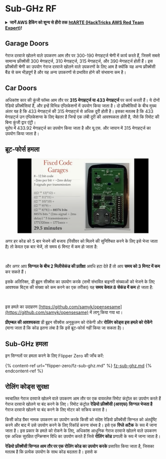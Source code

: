 # Sub-GHz RF

<details>

<summary><strong>जानें AWS हैकिंग को शून्य से हीरो तक</strong> <a href="https://training.hacktricks.xyz/courses/arte"><strong>htARTE (HackTricks AWS Red Team Expert)</strong></a><strong>!</strong></summary>

HackTricks का समर्थन करने के अन्य तरीके:

* अगर आप चाहते हैं कि आपकी **कंपनी HackTricks में विज्ञापित हो** या **HackTricks को PDF में डाउनलोड** करें तो [**सदस्यता योजनाएं देखें**](https://github.com/sponsors/carlospolop)!
* [**आधिकारिक PEASS और HackTricks स्वैग**](https://peass.creator-spring.com) प्राप्त करें
* [**The PEASS Family**](https://opensea.io/collection/the-peass-family) की खोज करें, हमारा विशेष [**NFTs**](https://opensea.io/collection/the-peass-family) संग्रह
* **शामिल हों** 💬 [**डिस्कॉर्ड समूह**](https://discord.gg/hRep4RUj7f) या [**टेलीग्राम समूह**](https://t.me/peass) या हमें **ट्विटर** पर **फॉलो** करें 🐦 [**@carlospolopm**](https://twitter.com/hacktricks_live)**.**
* **हैकिंग ट्रिक्स साझा करें** द्वारा PRs सबमिट करके [**HackTricks**](https://github.com/carlospolop/hacktricks) और [**HackTricks Cloud**](https://github.com/carlospolop/hacktricks-cloud) github repos.

</details>

## Garage Doors

गेराज दरवाजे खोलने वाले उपकरण आम तौर पर 300-190 मेगाहर्ट्ज श्रेणी में कार्य करते हैं, जिसमें सबसे सामान्य फ्रीक्वेंसी 300 मेगाहर्ट्ज, 310 मेगाहर्ट्ज, 315 मेगाहर्ट्ज, और 390 मेगाहर्ट्ज होती हैं। इस फ्रीक्वेंसी श्रेणी का उपयोग गेराज दरवाजे खोलने वाले उपकरणों के लिए आम है क्योंकि यह अन्य फ्रीक्वेंसी बैंड से कम भीड़पूर्ण है और यह अन्य उपकरणों से प्रभावित होने की संभावना कम है।

## Car Doors

अधिकांश कार की कुंजी फॉब्स आम तौर पर **315 मेगाहर्ट्ज या 433 मेगाहर्ट्ज** पर कार्य करती हैं। ये दोनों रेडियो फ्रीक्वेंसियां हैं, और इन्हें विभिन्न एप्लिकेशनों में उपयोग किया जाता है। दो फ्रीक्वेंसियों के बीच मुख्य अंतर यह है कि 433 मेगाहर्ट्ज की 315 मेगाहर्ट्ज से अधिक दूरी होती है। इसका मतलब है कि 433 मेगाहर्ट्ज उन एप्लिकेशन्स के लिए बेहतर है जिन्हें एक लंबी दूरी की आवश्यकता होती है, जैसे कि रिमोट की बिना कुंजी द्वार एंट्री।\
यूरोप में 433.92 मेगाहर्ट्ज का उपयोग किया जाता है और यू.एस. और जापान में 315 मेगाहर्ट्ज का उपयोग किया जाता है।

## **ब्रूट-फोर्स हमला**

<figure><img src="../../.gitbook/assets/image (4) (3) (2).png" alt=""><figcaption></figcaption></figure>

अगर हर कोड को 5 बार भेजने की बजाय (रिसीवर को मिलने की सुनिश्चित करने के लिए इसे भेजा जाता है) तो केवल एक बार भेजें, तो समय 6 मिनट में कम हो जाता है:

<figure><img src="../../.gitbook/assets/image (1) (1) (2) (2).png" alt=""><figcaption></figcaption></figure>

और अगर आप **सिग्नल के बीच 2 मिलीसेकंड की प्रतीक्षा** अवधि हटा देते हैं तो आप **समय को 3 मिनट में कम** कर सकते हैं।

इसके अतिरिक्त, डी ब्रुइन सीक्वेंस का उपयोग करके (सभी संभावित बाइनरी संख्याओं को भेजने के लिए आवश्यक बिट्स की संख्या को कम करने का एक तरीका) यह **समय केवल 8 सेकंड में कम** हो जाता है:

<figure><img src="../../.gitbook/assets/image (5) (2) (3).png" alt=""><figcaption></figcaption></figure>

इस हमले का उदाहरण [https://github.com/samyk/opensesame](https://github.com/samyk/opensesame) में लागू किया गया था।

**प्रीएम्बल की आवश्यकता** डी ब्रुइन सीक्वेंस अनुकूलन को रोकेगी और **रोलिंग कोड्स इस हमले को रोकेंगे** (माना जाता है कि कोड इतना लंबा है कि इसे ब्रूट-फोर्स नहीं किया जा सकता है)।

## Sub-GHz हमला

इन सिग्नलों पर हमला करने के लिए Flipper Zero की जाँच करें:

{% content-ref url="flipper-zero/fz-sub-ghz.md" %}
[fz-sub-ghz.md](flipper-zero/fz-sub-ghz.md)
{% endcontent-ref %}

## रोलिंग कोड्स सुरक्षा

स्वचालित गेराज दरवाजे खोलने वाले उपकरण आम तौर पर एक वायरलेस रिमोट कंट्रोल का उपयोग करते हैं गेराज दरवाजे खोलने या बंद करने के लिए। रिमोट कंट्रोल **रेडियो फ्रीक्वेंसी (आरएफ) सिग्नल भेजता है** गेराज दरवाजे खोलने या बंद करने के लिए मोटर को सक्रिय करता है।

किसी कोड ग्रैबर नामक उपकरण का उपयोग करके किसी को संदेश रेडियो फ्रीक्वेंसी सिग्नल को अंतर्दृष्टि करने और बाद में उसे उपयोग करने के लिए रिकॉर्ड करना संभव है। इसे एक **रिप्ले अटैक** के रूप में जाना जाता है। इस प्रकार के हमले को रोकने के लिए, अधिकांश आधुनिक गेराज दरवाजे खोलने वाले उपकरण एक अधिक सुरक्षित एन्क्रिप्शन विधि का उपयोग करते हैं जिसे **रोलिंग कोड** प्रणाली के रूप में जाना जाता है।

**रेडियो फ्रीक्वेंसी सिग्नल आम तौर पर एक रोलिंग कोड का उपयोग करके** प्रसारित किया जाता है, जिसका मतलब है कि प्रत्येक उपयोग के साथ कोड बदलता है। इससे क
